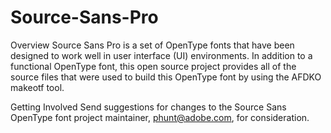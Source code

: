 Source-Sans-Pro
===============

Overview
Source Sans Pro is a set of OpenType fonts that have been designed to work well
in user interface (UI) environments. In addition to a functional OpenType font, this open
source project provides all of the source files that were used to build this OpenType font
by using the AFDKO makeotf tool.

Getting Involved
Send suggestions for changes to the Source Sans OpenType font project maintainer,
phunt@adobe.com, for consideration.
